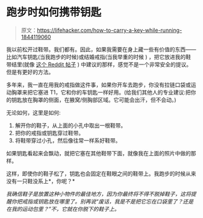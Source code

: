 # 跑步时如何携带钥匙

> 原文：<https://lifehacker.com/how-to-carry-a-key-while-running-1844119060>

我以前松开过鞋带。我们都有。因此，如果我需要在身上藏一些有价值的东西——比如汽车钥匙(当我跑步的时候)或结婚戒指(当我举重的时候 ) ，把它放进我的鞋带结里(就像 [这个 Reddit 帖子](https://www.reddit.com/r/lifehacks/comments/hbkv3p/safe_way_to_run_with_keys_thread_the_aglet/) ) 中建议的那样，感觉不是一个非常安全的提议。但是有更好的方法。



多年来，我一直在用我的戒指做这件事，如果你开车去跑步，你没有拉链口袋或运动胸罩来把它塞进 T1，它和你的车钥匙一样好用。(给我们其他人的专业建议:把你的钥匙放在胸罩的侧面，在腋窝/侧胸部区域。它可能会出汗，但不会动。)

无论如何，这里是如何:

1.  解开你的鞋子，从上面的小孔中取出一根鞋带。
2.  把你的戒指或钥匙穿过鞋带。
3.  将鞋带穿过小孔，然后像往常一样系好鞋带。

如果钥匙看起来会飘动，就把它塞在其他鞋带下面，就像我在上面的照片中做的那样。

这样，即使你的鞋子松了，钥匙也会固定在鞋眼之间的鞋带上。我跑步的时候从来没有一只鞋没系上*，你呢？*

*我确信鞋子是放置这种小物件的最佳地方，因为你最终将不得不脱掉鞋子，这将提醒你把戒指或钥匙放在哪里了。别再说“废话，我是不是把它忘在口袋里了？还是在我的运动包里？”不，它就在你脱下的鞋子上。*